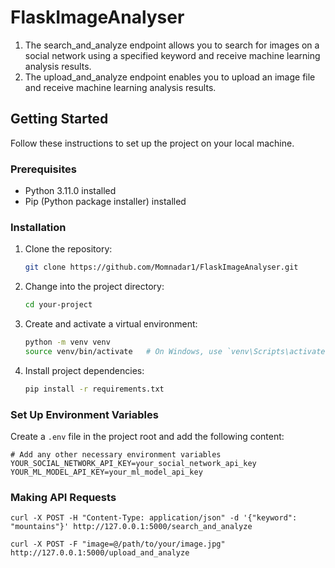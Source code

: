 # FlaskImageAnalyser

1. The search_and_analyze endpoint allows you to search for images on a social network using a specified keyword and receive machine learning analysis results.
2. The upload_and_analyze endpoint enables you to upload an image file and receive machine learning analysis results.


## Getting Started

Follow these instructions to set up the project on your local machine.

### Prerequisites

- Python 3.11.0 installed
- Pip (Python package installer) installed

### Installation

1. Clone the repository:

    ```bash
    git clone https://github.com/Momnadar1/FlaskImageAnalyser.git
    ```

2. Change into the project directory:

    ```bash
    cd your-project
    ```

3. Create and activate a virtual environment:

    ```bash
    python -m venv venv
    source venv/bin/activate   # On Windows, use `venv\Scripts\activate`
    ```

4. Install project dependencies:

    ```bash
    pip install -r requirements.txt
    ```

### Set Up Environment Variables

Create a `.env` file in the project root and add the following content:

```plaintext
# Add any other necessary environment variables
YOUR_SOCIAL_NETWORK_API_KEY=your_social_network_api_key
YOUR_ML_MODEL_API_KEY=your_ml_model_api_key
```

### Making API Requests

    curl -X POST -H "Content-Type: application/json" -d '{"keyword": "mountains"}' http://127.0.0.1:5000/search_and_analyze

    curl -X POST -F "image=@/path/to/your/image.jpg" http://127.0.0.1:5000/upload_and_analyze
